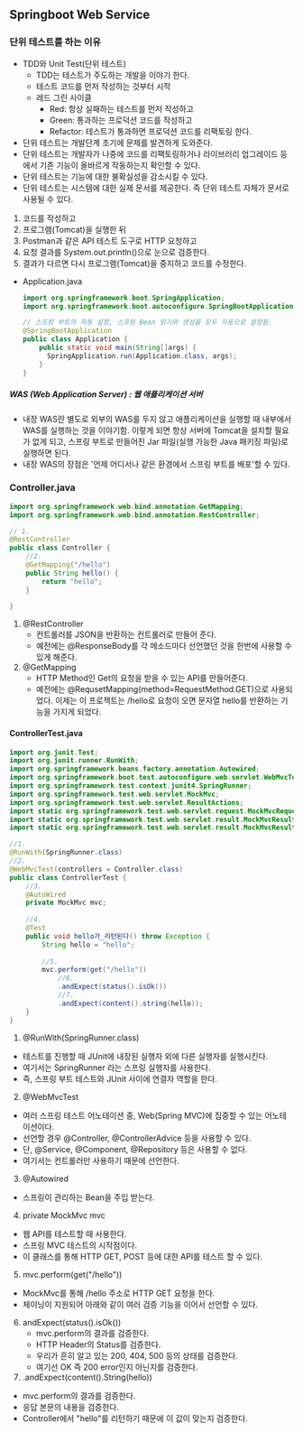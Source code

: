 ##  Springboot Web Service

### 단위 테스트를 하는 이유

* TDD와 Unit Test(단위 테스트)
  * TDD는 테스트가 주도하는 개발을 이야기 한다.
  * 테스트 코드를 먼저 작성하는 것부터 시작
  * 레드 그린 사이클
    * Red: 항상 실패하는 테스트를 먼저 작성하고
    * Green: 통과하는 프로덕션 코드를 작성하고
    * Refactor: 테스트가 통과하면 프로덕션 코드를 리팩토링 한다.
* 단위 테스트는 개발단계 초기에 문제를 발견하게 도와준다.
* 단위 테스트는 개발자가 나중에 코드를 리팩토링하거나 라이브러리 업그레이드 등에서 기존 기능이 올바르게 작동하는지 확인할 수 있다.
* 단위 테스트는 기능에 대한 불확실성을 감소시킬 수 있다.
* 단위 테스트는 시스템에 대한 실제 문서를 제공한다. 즉 단위 테스트 자체가 문서로 사용될 수 있다.



1. 코드를 작성하고
2. 프로그램(Tomcat)을 실행한 뒤
3. Postman과 같은 API 테스트 도구로 HTTP 요청하고
4. 요청 결과를 System.out.println()으로 눈으로 검증한다.
5. 결과가 다르면 다시 프로그램(Tomcat)을 중지하고 코드를 수정한다.





- Application.java

  

  ``` java
  import org.springframework.boot.SpringApplication;
  import org.springframework.boot.autoconfigure.SpringBootApplication;
  
  // 스프링 부트의 자동 설정, 스프링 Bean 읽기와 생성을 모두 자동으로 설정됨.
  @SpringBootApplication
  public class Application {
      public static void main(String[]args) {
  		SpringApplication.run(Application.class, args);
      }
  }
  ```



##### WAS (Web Application Server) : 웹 애플리케이션 서버

- 내장 WAS란 별도로 외부의 WAS를 두지 않고 애플리케이션을 실행할 때 내부에서 WAS를 실행하는 것을 이야기함. 이렇게 되면 항상 서버에 Tomcat을 설치할 필요가 없게 되고, 스프링 부트로 만들어진 Jar 파일(실행 가능한 Java 패키징 파일)로 실행하면 된다.
- 내장 WAS의 장점은 '언제 어디서나 같은 환경에서 스프링 부트를 배포'할 수 있다.



### Controller.java

```java
import org.springframework.web.bind.annotation.GetMapping;
import org.springframework.web.bind.annotation.RestController;

// 1.
@RestController
public class Controller {
    //2.
    @GetMapping("/hello")
    public String hello() {
        return "hello";
    }
    
}
```

1. @RestController
   * 컨트롤러를 JSON을 반환하는 컨트롤러로 만들어 준다.
   * 예전에는 @ResponseBody를 각 메소드마다 선언했던 것을 한번에 사용할 수 있게 해준다.
2. @GetMapping
   * HTTP Method인 Get의 요청을 받을 수 있는 API를 만들어준다.
   * 예전에는 @RequsetMapping(method=RequestMethod.GET)으로 사용되었다. 이제는 이 프로젝트는 /hello로 요청이 오면 문자열 hello를 반환하는 기능을 가지게 되었다.





#### ControllerTest.java

```java
import org.junit.Test;
import org.junit.runner.RunWith;
import org.springframework.beans.factory.annotation.Autowired;
import org.springframework.boot.test.autoconfigure.web.servlet.WebMvcTest;
import org.springframework.test.context.junit4.SpringRunner;
import org.springframework.test.web.servlet.MockMvc;
import org.springframework.test.web.servlet.ResultActions;
import static org.springframework.test.web.servlet.request.MockMvcRequestBuilder.get;
import static org.springframework.test.web.servlet.result.MockMvcResultMatchers.content;
import static org.springframework.test.web.servlet.result.MockMvcResultMatchers.status;

//1.
@RunWith(SpringRunner.class)
//2.
@WebMvcTest(controllers = Controller.class)
public class ControllerTest {
    //3.
    @AutoWired
    private MockMvc mvc;
    
    //4.
    @Test
    public void hello가_리턴된다() throw Exception {
        String hello = "hello";
        
        //5.
        mvc.perform(get("/hello"))
            //6.
            .andExpect(status().isOk())
            //7.
            .andExpect(content().string(hello));
    }
}
```



1.  @RunWith(SpringRunner.class)
   * 테스트를 진행할 때 JUnit에 내장된 실행자 외에 다른 실행자를 실행시킨다.
   * 여기서는 SpringRunner 라는 스프링 실행자를 사용한다.
   * 즉, 스프링 부트 테스트와 JUnit 사이에 연결자 역할을 한다.
2.  @WebMvcTest
   * 여러 스프링 테스트 어노테이션 중, Web(Spring MVC)에 집중할 수 있는 어노테이션이다.
   * 선언할 경우 @Controller, @ControllerAdvice 등을 사용할 수 있다.
   * 단, @Service, @Component, @Repository 등은 사용할 수 없다.
   * 여기서는 컨트롤러만 사용하기 때문에 선언한다.
3.  @Autowired
   * 스프링이 관리하는 Bean을 주입 받는다.
4.  private MockMvc mvc
   * 웹 API를 테스트할 때 사용한다.
   * 스프링 MVC 테스트의 시작점이다.
   * 이 클래스를 통해 HTTP GET, POST 등에 대한 API를 테스트 할 수 있다.
5.  mvc.perform(get("/hello"))
   * MockMvc를 통해 /hello 주소로 HTTP GET 요청을 한다.
   * 체이닝이 지원되어 아래와 같이 여러 검증 기능을 이어서 선언할 수 있다.
6. andExpect(status().isOk())
   * mvc.perform의 결과를 검증한다.
   * HTTP Header의 Status를 검증한다.
   * 우리가 흔히 알고 있는 200, 404, 500 등의 상태를 검증한다.
   * 여기선 OK 즉 200 error인지 아닌지를 검증한다.
7.  .andExpect(content().String(hello))
   * mvc.perform의 결과를 검증한다.
   * 응답 본문의 내용을 검증한다.
   * Controller에서 "hello"를 리턴하기 때문에 이 값이 맞는지 검증한다.